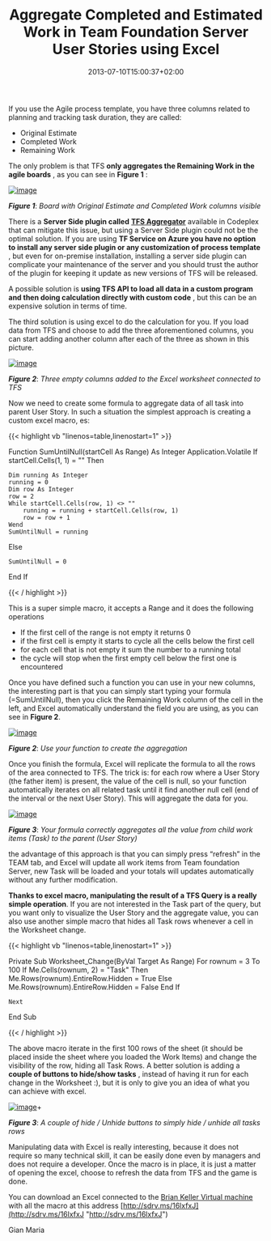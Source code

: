 ﻿---
title: "Aggregate Completed and Estimated Work in Team Foundation Server User Stories using Excel"
description: ""
date: 2013-07-10T15:00:37+02:00
draft: false
tags: [Tfs]
categories: [Tfs]
---
If you use the Agile process template, you have three columns related to planning and tracking task duration, they are called:

- Original Estimate
- Completed Work
- Remaining Work

The only problem is that TFS  **only aggregates the Remaining Work in the agile boards** , as you can see in  **Figure 1** :

[![image](https://www.codewrecks.com/blog/wp-content/uploads/2013/07/image_thumb25.png "image")](https://www.codewrecks.com/blog/wp-content/uploads/2013/07/image25.png)

 ***Figure 1***: *Board with Original Estimate and Completed Work columns visible*

There is a  **Server Side plugin called** [**TFS Aggregator**](http://tfsaggregator.codeplex.com/) available in Codeplex that can mitigate this issue, but using a Server Side plugin could not be the optimal solution. If you are using  **TF Service on Azure you have no option to install any server side plugin or any customization of process template** , but even for on-premise installation, installing a server side plugin can complicate your maintenance of the server and you should trust the author of the plugin for keeping it update as new versions of TFS will be released.

A possible solution is  **using TFS API to load all data in a custom program and then doing calculation directly with custom code** , but this can be an expensive solution in terms of time.

The third solution is using excel to do the calculation for you. If you load data from TFS and choose to add the three aforementioned columns, you can start adding another column after each of the three as shown in this picture.

[![image](https://www.codewrecks.com/blog/wp-content/uploads/2013/07/image_thumb26.png "image")](https://www.codewrecks.com/blog/wp-content/uploads/2013/07/image26.png)

 ***Figure 2***: *Three empty columns added to the Excel worksheet connected to TFS*

Now we need to create some formula to aggregate data of all task into parent User Story. In such a situation the simplest approach is creating a custom excel macro, es:

{{< highlight vb "linenos=table,linenostart=1" >}}


Function SumUntilNull(startCell As Range) As Integer
Application.Volatile
If startCell.Cells(1, 1) = "" Then

    Dim running As Integer
    running = 0
    Dim row As Integer
    row = 2
    While startCell.Cells(row, 1) <> ""
        running = running + startCell.Cells(row, 1)
        row = row + 1
    Wend
    SumUntilNull = running
Else

    SumUntilNull = 0
End If

{{< / highlight >}}

This is a super simple macro, it accepts a Range and it does the following operations

- If the first cell of the range is not empty it returns 0
- if the first cell is empty it starts to cycle all the cells below the first cell
- for each cell that is not empty it sum the number to a running total
- the cycle will stop when the first empty cell below the first one is encountered

Once you have defined such a function you can use in your new columns, the interesting part is that you can simply start typing your formula (=SumUntilNull), then you click the Remaining Work column of the cell in the left, and Excel automatically understand the field you are using, as you can see in  **Figure 2**.

[![image](https://www.codewrecks.com/blog/wp-content/uploads/2013/07/image_thumb27.png "image")](https://www.codewrecks.com/blog/wp-content/uploads/2013/07/image27.png)

 ***Figure 2***: *Use your function to create the aggregation*

Once you finish the formula, Excel will replicate the formula to all the rows of the area connected to TFS. The trick is: for each row where a User Story (the father item) is present, the value of the cell is null, so your function automatically iterates on all related task until it find another null cell (end of the interval or the next User Story). This will aggregate the data for you.

[![image](https://www.codewrecks.com/blog/wp-content/uploads/2013/07/image_thumb28.png "image")](https://www.codewrecks.com/blog/wp-content/uploads/2013/07/image28.png)

 ***Figure 3***: *Your formula correctly aggregates all the value from child work items (Task) to the parent (User Story)*

the advantage of this approach is that you can simply press “refresh” in the TEAM tab, and Excel will update all work items from Team foundation Server, new Task will be loaded and your totals will updates automatically without any further modification.

 **Thanks to excel macro, manipulating the result of a TFS Query is a really simple operation**. If you are not interested in the Task part of the query, but you want only to visualize the User Story and the aggregate value, you can also use another simple macro that hides all Task rows whenever a cell in the Worksheet change.

{{< highlight vb "linenos=table,linenostart=1" >}}


Private Sub Worksheet_Change(ByVal Target As Range)
     For rownum = 3 To 100
        If Me.Cells(rownum, 2) = "Task" Then
            Me.Rows(rownum).EntireRow.Hidden = True
        Else
            Me.Rows(rownum).EntireRow.Hidden = False
        End If

    Next

End Sub

{{< / highlight >}}

The above macro iterate in the first 100 rows of the sheet (it should be placed inside the sheet where you loaded the Work Items) and change the visibility of the row, hiding all Task Rows. A better solution is adding a  **couple of buttons to hide/show tasks** , instead of having it run for each change in the Worksheet :), but it is only to give you an idea of what you can achieve with excel.

[![image](https://www.codewrecks.com/blog/wp-content/uploads/2013/07/image_thumb29.png "image")](https://www.codewrecks.com/blog/wp-content/uploads/2013/07/image29.png)+

 ***Figure 3***: *A couple of hide / Unhide buttons to simply hide / unhide all tasks rows*

Manipulating data with Excel is really interesting, because it does not require so many technical skill, it can be easily done even by managers and does not require a developer. Once the macro is in place, it is just a matter of opening the excel, choose to refresh the data from TFS and the game is done.

You can download an Excel connected to the [Brian Keller Virtual machine](http://aka.ms/almvms) with all the macro at this address [http://sdrv.ms/16lxfxJ](http://sdrv.ms/16lxfxJ "http://sdrv.ms/16lxfxJ")

Gian Maria
